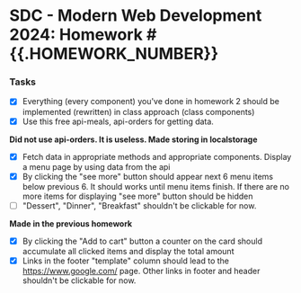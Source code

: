 # SDC - Modern Web Development 2024: Homework #{{.HOMEWORK_NUMBER}}

### Tasks

- [x] Everything (every component) you've done in homework 2 should be implemented (rewritten) in class approach (class components)
- [x] Use this free api-meals, api-orders for getting data.

**Did not use api-orders. It is useless. Made storing in localstorage**
- [x] Fetch data in appropriate methods and appropriate components. Display a menu page by using data from the api
- [x] By clicking the "see more" button should appear next 6 menu items below previous 6. It should works until menu items finish. If there are no more items for displaying "see more" button should be hidden
- [ ] "Dessert", "Dinner", "Breakfast" shouldn't be clickable for now.
      
**Made in the previous homework**
- [x] By clicking the "Add to cart" button a counter on the card  should accumulate all clicked items and display the total amount
- [x] Links in the footer "template" column should lead to the https://www.google.com/ page. Other links in footer and header shouldn't be clickable for now.
